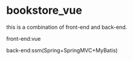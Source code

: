 # bookstore_vue
 this is a combination of front-end and back-end.

 front-end:vue
 
 back-end:ssm(Spring+SpringMVC+MyBatis)